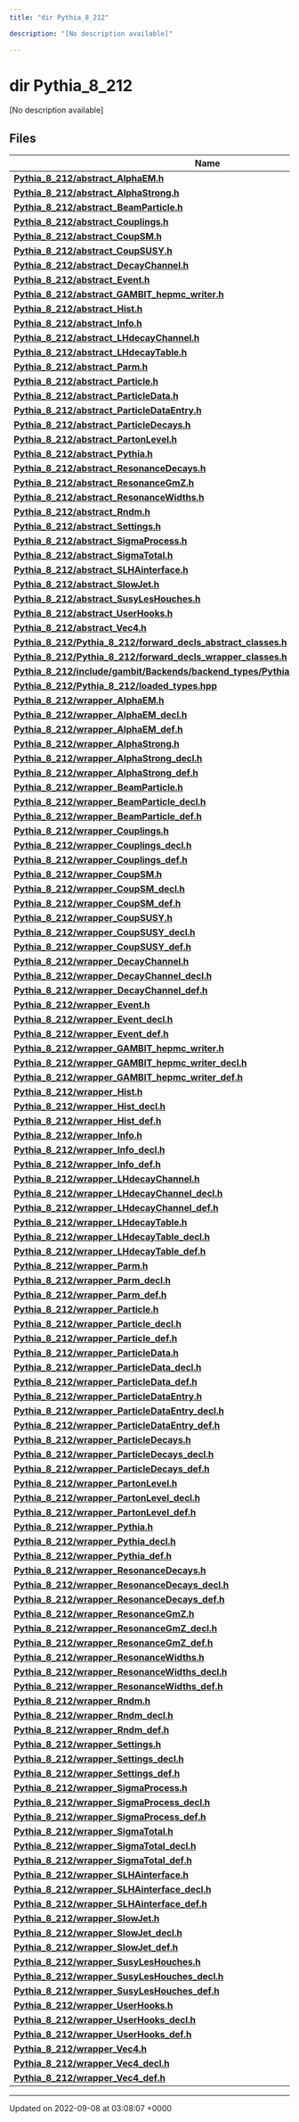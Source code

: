 ```yaml
---
title: "dir Pythia_8_212"

description: "[No description available]"

---
```


# dir Pythia_8_212

[No description available]

## Files

| Name           |
| -------------- |
| **[Pythia_8_212/abstract_AlphaEM.h](/documentation/code/files/abstract__alphaem_8h/#file-pythia-8-212-abstract-alphaem-h)**  |
| **[Pythia_8_212/abstract_AlphaStrong.h](/documentation/code/files/abstract__alphastrong_8h/#file-pythia-8-212-abstract-alphastrong-h)**  |
| **[Pythia_8_212/abstract_BeamParticle.h](/documentation/code/files/abstract__beamparticle_8h/#file-pythia-8-212-abstract-beamparticle-h)**  |
| **[Pythia_8_212/abstract_Couplings.h](/documentation/code/files/abstract__couplings_8h/#file-pythia-8-212-abstract-couplings-h)**  |
| **[Pythia_8_212/abstract_CoupSM.h](/documentation/code/files/abstract__coupsm_8h/#file-pythia-8-212-abstract-coupsm-h)**  |
| **[Pythia_8_212/abstract_CoupSUSY.h](/documentation/code/files/abstract__coupsusy_8h/#file-pythia-8-212-abstract-coupsusy-h)**  |
| **[Pythia_8_212/abstract_DecayChannel.h](/documentation/code/files/abstract__decaychannel_8h/#file-pythia-8-212-abstract-decaychannel-h)**  |
| **[Pythia_8_212/abstract_Event.h](/documentation/code/files/abstract__event_8h/#file-pythia-8-212-abstract-event-h)**  |
| **[Pythia_8_212/abstract_GAMBIT_hepmc_writer.h](/documentation/code/files/abstract__gambit__hepmc__writer_8h/#file-pythia-8-212-abstract-gambit-hepmc-writer-h)**  |
| **[Pythia_8_212/abstract_Hist.h](/documentation/code/files/abstract__hist_8h/#file-pythia-8-212-abstract-hist-h)**  |
| **[Pythia_8_212/abstract_Info.h](/documentation/code/files/abstract__info_8h/#file-pythia-8-212-abstract-info-h)**  |
| **[Pythia_8_212/abstract_LHdecayChannel.h](/documentation/code/files/abstract__lhdecaychannel_8h/#file-pythia-8-212-abstract-lhdecaychannel-h)**  |
| **[Pythia_8_212/abstract_LHdecayTable.h](/documentation/code/files/abstract__lhdecaytable_8h/#file-pythia-8-212-abstract-lhdecaytable-h)**  |
| **[Pythia_8_212/abstract_Parm.h](/documentation/code/files/abstract__parm_8h/#file-pythia-8-212-abstract-parm-h)**  |
| **[Pythia_8_212/abstract_Particle.h](/documentation/code/files/abstract__particle_8h/#file-pythia-8-212-abstract-particle-h)**  |
| **[Pythia_8_212/abstract_ParticleData.h](/documentation/code/files/abstract__particledata_8h/#file-pythia-8-212-abstract-particledata-h)**  |
| **[Pythia_8_212/abstract_ParticleDataEntry.h](/documentation/code/files/abstract__particledataentry_8h/#file-pythia-8-212-abstract-particledataentry-h)**  |
| **[Pythia_8_212/abstract_ParticleDecays.h](/documentation/code/files/abstract__particledecays_8h/#file-pythia-8-212-abstract-particledecays-h)**  |
| **[Pythia_8_212/abstract_PartonLevel.h](/documentation/code/files/abstract__partonlevel_8h/#file-pythia-8-212-abstract-partonlevel-h)**  |
| **[Pythia_8_212/abstract_Pythia.h](/documentation/code/files/abstract__pythia_8h/#file-pythia-8-212-abstract-pythia-h)**  |
| **[Pythia_8_212/abstract_ResonanceDecays.h](/documentation/code/files/abstract__resonancedecays_8h/#file-pythia-8-212-abstract-resonancedecays-h)**  |
| **[Pythia_8_212/abstract_ResonanceGmZ.h](/documentation/code/files/abstract__resonancegmz_8h/#file-pythia-8-212-abstract-resonancegmz-h)**  |
| **[Pythia_8_212/abstract_ResonanceWidths.h](/documentation/code/files/abstract__resonancewidths_8h/#file-pythia-8-212-abstract-resonancewidths-h)**  |
| **[Pythia_8_212/abstract_Rndm.h](/documentation/code/files/abstract__rndm_8h/#file-pythia-8-212-abstract-rndm-h)**  |
| **[Pythia_8_212/abstract_Settings.h](/documentation/code/files/abstract__settings_8h/#file-pythia-8-212-abstract-settings-h)**  |
| **[Pythia_8_212/abstract_SigmaProcess.h](/documentation/code/files/abstract__sigmaprocess_8h/#file-pythia-8-212-abstract-sigmaprocess-h)**  |
| **[Pythia_8_212/abstract_SigmaTotal.h](/documentation/code/files/abstract__sigmatotal_8h/#file-pythia-8-212-abstract-sigmatotal-h)**  |
| **[Pythia_8_212/abstract_SLHAinterface.h](/documentation/code/files/abstract__slhainterface_8h/#file-pythia-8-212-abstract-slhainterface-h)**  |
| **[Pythia_8_212/abstract_SlowJet.h](/documentation/code/files/abstract__slowjet_8h/#file-pythia-8-212-abstract-slowjet-h)**  |
| **[Pythia_8_212/abstract_SusyLesHouches.h](/documentation/code/files/abstract__susyleshouches_8h/#file-pythia-8-212-abstract-susyleshouches-h)**  |
| **[Pythia_8_212/abstract_UserHooks.h](/documentation/code/files/abstract__userhooks_8h/#file-pythia-8-212-abstract-userhooks-h)**  |
| **[Pythia_8_212/abstract_Vec4.h](/documentation/code/files/abstract__vec4_8h/#file-pythia-8-212-abstract-vec4-h)**  |
| **[Pythia_8_212/Pythia_8_212/forward_decls_abstract_classes.h](/documentation/code/files/pythia__8__212_2forward__decls__abstract__classes_8h/#file-pythia-8-212-pythia-8-212-forward-decls-abstract-classes-h)**  |
| **[Pythia_8_212/Pythia_8_212/forward_decls_wrapper_classes.h](/documentation/code/files/pythia__8__212_2forward__decls__wrapper__classes_8h/#file-pythia-8-212-pythia-8-212-forward-decls-wrapper-classes-h)**  |
| **[Pythia_8_212/include/gambit/Backends/backend_types/Pythia_8_212/identification.hpp](/documentation/code/files/include_2gambit_2backends_2backend__types_2pythia__8__212_2identification_8hpp/#file-pythia-8-212-include-gambit-backends-backend-types-pythia-8-212-identification-hpp)**  |
| **[Pythia_8_212/Pythia_8_212/loaded_types.hpp](/documentation/code/files/pythia__8__212_2loaded__types_8hpp/#file-pythia-8-212-pythia-8-212-loaded-types-hpp)**  |
| **[Pythia_8_212/wrapper_AlphaEM.h](/documentation/code/files/wrapper__alphaem_8h/#file-pythia-8-212-wrapper-alphaem-h)**  |
| **[Pythia_8_212/wrapper_AlphaEM_decl.h](/documentation/code/files/wrapper__alphaem__decl_8h/#file-pythia-8-212-wrapper-alphaem-decl-h)**  |
| **[Pythia_8_212/wrapper_AlphaEM_def.h](/documentation/code/files/wrapper__alphaem__def_8h/#file-pythia-8-212-wrapper-alphaem-def-h)**  |
| **[Pythia_8_212/wrapper_AlphaStrong.h](/documentation/code/files/wrapper__alphastrong_8h/#file-pythia-8-212-wrapper-alphastrong-h)**  |
| **[Pythia_8_212/wrapper_AlphaStrong_decl.h](/documentation/code/files/wrapper__alphastrong__decl_8h/#file-pythia-8-212-wrapper-alphastrong-decl-h)**  |
| **[Pythia_8_212/wrapper_AlphaStrong_def.h](/documentation/code/files/wrapper__alphastrong__def_8h/#file-pythia-8-212-wrapper-alphastrong-def-h)**  |
| **[Pythia_8_212/wrapper_BeamParticle.h](/documentation/code/files/wrapper__beamparticle_8h/#file-pythia-8-212-wrapper-beamparticle-h)**  |
| **[Pythia_8_212/wrapper_BeamParticle_decl.h](/documentation/code/files/wrapper__beamparticle__decl_8h/#file-pythia-8-212-wrapper-beamparticle-decl-h)**  |
| **[Pythia_8_212/wrapper_BeamParticle_def.h](/documentation/code/files/wrapper__beamparticle__def_8h/#file-pythia-8-212-wrapper-beamparticle-def-h)**  |
| **[Pythia_8_212/wrapper_Couplings.h](/documentation/code/files/wrapper__couplings_8h/#file-pythia-8-212-wrapper-couplings-h)**  |
| **[Pythia_8_212/wrapper_Couplings_decl.h](/documentation/code/files/wrapper__couplings__decl_8h/#file-pythia-8-212-wrapper-couplings-decl-h)**  |
| **[Pythia_8_212/wrapper_Couplings_def.h](/documentation/code/files/wrapper__couplings__def_8h/#file-pythia-8-212-wrapper-couplings-def-h)**  |
| **[Pythia_8_212/wrapper_CoupSM.h](/documentation/code/files/wrapper__coupsm_8h/#file-pythia-8-212-wrapper-coupsm-h)**  |
| **[Pythia_8_212/wrapper_CoupSM_decl.h](/documentation/code/files/wrapper__coupsm__decl_8h/#file-pythia-8-212-wrapper-coupsm-decl-h)**  |
| **[Pythia_8_212/wrapper_CoupSM_def.h](/documentation/code/files/wrapper__coupsm__def_8h/#file-pythia-8-212-wrapper-coupsm-def-h)**  |
| **[Pythia_8_212/wrapper_CoupSUSY.h](/documentation/code/files/wrapper__coupsusy_8h/#file-pythia-8-212-wrapper-coupsusy-h)**  |
| **[Pythia_8_212/wrapper_CoupSUSY_decl.h](/documentation/code/files/wrapper__coupsusy__decl_8h/#file-pythia-8-212-wrapper-coupsusy-decl-h)**  |
| **[Pythia_8_212/wrapper_CoupSUSY_def.h](/documentation/code/files/wrapper__coupsusy__def_8h/#file-pythia-8-212-wrapper-coupsusy-def-h)**  |
| **[Pythia_8_212/wrapper_DecayChannel.h](/documentation/code/files/wrapper__decaychannel_8h/#file-pythia-8-212-wrapper-decaychannel-h)**  |
| **[Pythia_8_212/wrapper_DecayChannel_decl.h](/documentation/code/files/wrapper__decaychannel__decl_8h/#file-pythia-8-212-wrapper-decaychannel-decl-h)**  |
| **[Pythia_8_212/wrapper_DecayChannel_def.h](/documentation/code/files/wrapper__decaychannel__def_8h/#file-pythia-8-212-wrapper-decaychannel-def-h)**  |
| **[Pythia_8_212/wrapper_Event.h](/documentation/code/files/wrapper__event_8h/#file-pythia-8-212-wrapper-event-h)**  |
| **[Pythia_8_212/wrapper_Event_decl.h](/documentation/code/files/wrapper__event__decl_8h/#file-pythia-8-212-wrapper-event-decl-h)**  |
| **[Pythia_8_212/wrapper_Event_def.h](/documentation/code/files/wrapper__event__def_8h/#file-pythia-8-212-wrapper-event-def-h)**  |
| **[Pythia_8_212/wrapper_GAMBIT_hepmc_writer.h](/documentation/code/files/wrapper__gambit__hepmc__writer_8h/#file-pythia-8-212-wrapper-gambit-hepmc-writer-h)**  |
| **[Pythia_8_212/wrapper_GAMBIT_hepmc_writer_decl.h](/documentation/code/files/wrapper__gambit__hepmc__writer__decl_8h/#file-pythia-8-212-wrapper-gambit-hepmc-writer-decl-h)**  |
| **[Pythia_8_212/wrapper_GAMBIT_hepmc_writer_def.h](/documentation/code/files/wrapper__gambit__hepmc__writer__def_8h/#file-pythia-8-212-wrapper-gambit-hepmc-writer-def-h)**  |
| **[Pythia_8_212/wrapper_Hist.h](/documentation/code/files/wrapper__hist_8h/#file-pythia-8-212-wrapper-hist-h)**  |
| **[Pythia_8_212/wrapper_Hist_decl.h](/documentation/code/files/wrapper__hist__decl_8h/#file-pythia-8-212-wrapper-hist-decl-h)**  |
| **[Pythia_8_212/wrapper_Hist_def.h](/documentation/code/files/wrapper__hist__def_8h/#file-pythia-8-212-wrapper-hist-def-h)**  |
| **[Pythia_8_212/wrapper_Info.h](/documentation/code/files/wrapper__info_8h/#file-pythia-8-212-wrapper-info-h)**  |
| **[Pythia_8_212/wrapper_Info_decl.h](/documentation/code/files/wrapper__info__decl_8h/#file-pythia-8-212-wrapper-info-decl-h)**  |
| **[Pythia_8_212/wrapper_Info_def.h](/documentation/code/files/wrapper__info__def_8h/#file-pythia-8-212-wrapper-info-def-h)**  |
| **[Pythia_8_212/wrapper_LHdecayChannel.h](/documentation/code/files/wrapper__lhdecaychannel_8h/#file-pythia-8-212-wrapper-lhdecaychannel-h)**  |
| **[Pythia_8_212/wrapper_LHdecayChannel_decl.h](/documentation/code/files/wrapper__lhdecaychannel__decl_8h/#file-pythia-8-212-wrapper-lhdecaychannel-decl-h)**  |
| **[Pythia_8_212/wrapper_LHdecayChannel_def.h](/documentation/code/files/wrapper__lhdecaychannel__def_8h/#file-pythia-8-212-wrapper-lhdecaychannel-def-h)**  |
| **[Pythia_8_212/wrapper_LHdecayTable.h](/documentation/code/files/wrapper__lhdecaytable_8h/#file-pythia-8-212-wrapper-lhdecaytable-h)**  |
| **[Pythia_8_212/wrapper_LHdecayTable_decl.h](/documentation/code/files/wrapper__lhdecaytable__decl_8h/#file-pythia-8-212-wrapper-lhdecaytable-decl-h)**  |
| **[Pythia_8_212/wrapper_LHdecayTable_def.h](/documentation/code/files/wrapper__lhdecaytable__def_8h/#file-pythia-8-212-wrapper-lhdecaytable-def-h)**  |
| **[Pythia_8_212/wrapper_Parm.h](/documentation/code/files/wrapper__parm_8h/#file-pythia-8-212-wrapper-parm-h)**  |
| **[Pythia_8_212/wrapper_Parm_decl.h](/documentation/code/files/wrapper__parm__decl_8h/#file-pythia-8-212-wrapper-parm-decl-h)**  |
| **[Pythia_8_212/wrapper_Parm_def.h](/documentation/code/files/wrapper__parm__def_8h/#file-pythia-8-212-wrapper-parm-def-h)**  |
| **[Pythia_8_212/wrapper_Particle.h](/documentation/code/files/wrapper__particle_8h/#file-pythia-8-212-wrapper-particle-h)**  |
| **[Pythia_8_212/wrapper_Particle_decl.h](/documentation/code/files/wrapper__particle__decl_8h/#file-pythia-8-212-wrapper-particle-decl-h)**  |
| **[Pythia_8_212/wrapper_Particle_def.h](/documentation/code/files/wrapper__particle__def_8h/#file-pythia-8-212-wrapper-particle-def-h)**  |
| **[Pythia_8_212/wrapper_ParticleData.h](/documentation/code/files/wrapper__particledata_8h/#file-pythia-8-212-wrapper-particledata-h)**  |
| **[Pythia_8_212/wrapper_ParticleData_decl.h](/documentation/code/files/wrapper__particledata__decl_8h/#file-pythia-8-212-wrapper-particledata-decl-h)**  |
| **[Pythia_8_212/wrapper_ParticleData_def.h](/documentation/code/files/wrapper__particledata__def_8h/#file-pythia-8-212-wrapper-particledata-def-h)**  |
| **[Pythia_8_212/wrapper_ParticleDataEntry.h](/documentation/code/files/wrapper__particledataentry_8h/#file-pythia-8-212-wrapper-particledataentry-h)**  |
| **[Pythia_8_212/wrapper_ParticleDataEntry_decl.h](/documentation/code/files/wrapper__particledataentry__decl_8h/#file-pythia-8-212-wrapper-particledataentry-decl-h)**  |
| **[Pythia_8_212/wrapper_ParticleDataEntry_def.h](/documentation/code/files/wrapper__particledataentry__def_8h/#file-pythia-8-212-wrapper-particledataentry-def-h)**  |
| **[Pythia_8_212/wrapper_ParticleDecays.h](/documentation/code/files/wrapper__particledecays_8h/#file-pythia-8-212-wrapper-particledecays-h)**  |
| **[Pythia_8_212/wrapper_ParticleDecays_decl.h](/documentation/code/files/wrapper__particledecays__decl_8h/#file-pythia-8-212-wrapper-particledecays-decl-h)**  |
| **[Pythia_8_212/wrapper_ParticleDecays_def.h](/documentation/code/files/wrapper__particledecays__def_8h/#file-pythia-8-212-wrapper-particledecays-def-h)**  |
| **[Pythia_8_212/wrapper_PartonLevel.h](/documentation/code/files/wrapper__partonlevel_8h/#file-pythia-8-212-wrapper-partonlevel-h)**  |
| **[Pythia_8_212/wrapper_PartonLevel_decl.h](/documentation/code/files/wrapper__partonlevel__decl_8h/#file-pythia-8-212-wrapper-partonlevel-decl-h)**  |
| **[Pythia_8_212/wrapper_PartonLevel_def.h](/documentation/code/files/wrapper__partonlevel__def_8h/#file-pythia-8-212-wrapper-partonlevel-def-h)**  |
| **[Pythia_8_212/wrapper_Pythia.h](/documentation/code/files/wrapper__pythia_8h/#file-pythia-8-212-wrapper-pythia-h)**  |
| **[Pythia_8_212/wrapper_Pythia_decl.h](/documentation/code/files/wrapper__pythia__decl_8h/#file-pythia-8-212-wrapper-pythia-decl-h)**  |
| **[Pythia_8_212/wrapper_Pythia_def.h](/documentation/code/files/wrapper__pythia__def_8h/#file-pythia-8-212-wrapper-pythia-def-h)**  |
| **[Pythia_8_212/wrapper_ResonanceDecays.h](/documentation/code/files/wrapper__resonancedecays_8h/#file-pythia-8-212-wrapper-resonancedecays-h)**  |
| **[Pythia_8_212/wrapper_ResonanceDecays_decl.h](/documentation/code/files/wrapper__resonancedecays__decl_8h/#file-pythia-8-212-wrapper-resonancedecays-decl-h)**  |
| **[Pythia_8_212/wrapper_ResonanceDecays_def.h](/documentation/code/files/wrapper__resonancedecays__def_8h/#file-pythia-8-212-wrapper-resonancedecays-def-h)**  |
| **[Pythia_8_212/wrapper_ResonanceGmZ.h](/documentation/code/files/wrapper__resonancegmz_8h/#file-pythia-8-212-wrapper-resonancegmz-h)**  |
| **[Pythia_8_212/wrapper_ResonanceGmZ_decl.h](/documentation/code/files/wrapper__resonancegmz__decl_8h/#file-pythia-8-212-wrapper-resonancegmz-decl-h)**  |
| **[Pythia_8_212/wrapper_ResonanceGmZ_def.h](/documentation/code/files/wrapper__resonancegmz__def_8h/#file-pythia-8-212-wrapper-resonancegmz-def-h)**  |
| **[Pythia_8_212/wrapper_ResonanceWidths.h](/documentation/code/files/wrapper__resonancewidths_8h/#file-pythia-8-212-wrapper-resonancewidths-h)**  |
| **[Pythia_8_212/wrapper_ResonanceWidths_decl.h](/documentation/code/files/wrapper__resonancewidths__decl_8h/#file-pythia-8-212-wrapper-resonancewidths-decl-h)**  |
| **[Pythia_8_212/wrapper_ResonanceWidths_def.h](/documentation/code/files/wrapper__resonancewidths__def_8h/#file-pythia-8-212-wrapper-resonancewidths-def-h)**  |
| **[Pythia_8_212/wrapper_Rndm.h](/documentation/code/files/wrapper__rndm_8h/#file-pythia-8-212-wrapper-rndm-h)**  |
| **[Pythia_8_212/wrapper_Rndm_decl.h](/documentation/code/files/wrapper__rndm__decl_8h/#file-pythia-8-212-wrapper-rndm-decl-h)**  |
| **[Pythia_8_212/wrapper_Rndm_def.h](/documentation/code/files/wrapper__rndm__def_8h/#file-pythia-8-212-wrapper-rndm-def-h)**  |
| **[Pythia_8_212/wrapper_Settings.h](/documentation/code/files/wrapper__settings_8h/#file-pythia-8-212-wrapper-settings-h)**  |
| **[Pythia_8_212/wrapper_Settings_decl.h](/documentation/code/files/wrapper__settings__decl_8h/#file-pythia-8-212-wrapper-settings-decl-h)**  |
| **[Pythia_8_212/wrapper_Settings_def.h](/documentation/code/files/wrapper__settings__def_8h/#file-pythia-8-212-wrapper-settings-def-h)**  |
| **[Pythia_8_212/wrapper_SigmaProcess.h](/documentation/code/files/wrapper__sigmaprocess_8h/#file-pythia-8-212-wrapper-sigmaprocess-h)**  |
| **[Pythia_8_212/wrapper_SigmaProcess_decl.h](/documentation/code/files/wrapper__sigmaprocess__decl_8h/#file-pythia-8-212-wrapper-sigmaprocess-decl-h)**  |
| **[Pythia_8_212/wrapper_SigmaProcess_def.h](/documentation/code/files/wrapper__sigmaprocess__def_8h/#file-pythia-8-212-wrapper-sigmaprocess-def-h)**  |
| **[Pythia_8_212/wrapper_SigmaTotal.h](/documentation/code/files/wrapper__sigmatotal_8h/#file-pythia-8-212-wrapper-sigmatotal-h)**  |
| **[Pythia_8_212/wrapper_SigmaTotal_decl.h](/documentation/code/files/wrapper__sigmatotal__decl_8h/#file-pythia-8-212-wrapper-sigmatotal-decl-h)**  |
| **[Pythia_8_212/wrapper_SigmaTotal_def.h](/documentation/code/files/wrapper__sigmatotal__def_8h/#file-pythia-8-212-wrapper-sigmatotal-def-h)**  |
| **[Pythia_8_212/wrapper_SLHAinterface.h](/documentation/code/files/wrapper__slhainterface_8h/#file-pythia-8-212-wrapper-slhainterface-h)**  |
| **[Pythia_8_212/wrapper_SLHAinterface_decl.h](/documentation/code/files/wrapper__slhainterface__decl_8h/#file-pythia-8-212-wrapper-slhainterface-decl-h)**  |
| **[Pythia_8_212/wrapper_SLHAinterface_def.h](/documentation/code/files/wrapper__slhainterface__def_8h/#file-pythia-8-212-wrapper-slhainterface-def-h)**  |
| **[Pythia_8_212/wrapper_SlowJet.h](/documentation/code/files/wrapper__slowjet_8h/#file-pythia-8-212-wrapper-slowjet-h)**  |
| **[Pythia_8_212/wrapper_SlowJet_decl.h](/documentation/code/files/wrapper__slowjet__decl_8h/#file-pythia-8-212-wrapper-slowjet-decl-h)**  |
| **[Pythia_8_212/wrapper_SlowJet_def.h](/documentation/code/files/wrapper__slowjet__def_8h/#file-pythia-8-212-wrapper-slowjet-def-h)**  |
| **[Pythia_8_212/wrapper_SusyLesHouches.h](/documentation/code/files/wrapper__susyleshouches_8h/#file-pythia-8-212-wrapper-susyleshouches-h)**  |
| **[Pythia_8_212/wrapper_SusyLesHouches_decl.h](/documentation/code/files/wrapper__susyleshouches__decl_8h/#file-pythia-8-212-wrapper-susyleshouches-decl-h)**  |
| **[Pythia_8_212/wrapper_SusyLesHouches_def.h](/documentation/code/files/wrapper__susyleshouches__def_8h/#file-pythia-8-212-wrapper-susyleshouches-def-h)**  |
| **[Pythia_8_212/wrapper_UserHooks.h](/documentation/code/files/wrapper__userhooks_8h/#file-pythia-8-212-wrapper-userhooks-h)**  |
| **[Pythia_8_212/wrapper_UserHooks_decl.h](/documentation/code/files/wrapper__userhooks__decl_8h/#file-pythia-8-212-wrapper-userhooks-decl-h)**  |
| **[Pythia_8_212/wrapper_UserHooks_def.h](/documentation/code/files/wrapper__userhooks__def_8h/#file-pythia-8-212-wrapper-userhooks-def-h)**  |
| **[Pythia_8_212/wrapper_Vec4.h](/documentation/code/files/wrapper__vec4_8h/#file-pythia-8-212-wrapper-vec4-h)**  |
| **[Pythia_8_212/wrapper_Vec4_decl.h](/documentation/code/files/wrapper__vec4__decl_8h/#file-pythia-8-212-wrapper-vec4-decl-h)**  |
| **[Pythia_8_212/wrapper_Vec4_def.h](/documentation/code/files/wrapper__vec4__def_8h/#file-pythia-8-212-wrapper-vec4-def-h)**  |






-------------------------------

Updated on 2022-09-08 at 03:08:07 +0000
